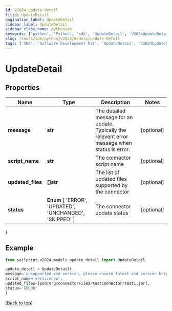 ```yaml
---
id: v2024-update-detail
title: UpdateDetail
pagination_label: UpdateDetail
sidebar_label: UpdateDetail
sidebar_class_name: pythonsdk
keywords: ['python', 'Python', 'sdk', 'UpdateDetail', 'V2024UpdateDetail']
slug: /tools/sdk/python/v2024/models/update-detail
tags: ['SDK', 'Software Development Kit', 'UpdateDetail', 'V2024UpdateDetail']
---
```


# UpdateDetail

## Properties

| Name | Type | Description | Notes |
| --- | --- | --- | --- |
| **message** | **str** | The detailed message for an update. Typically the relevent error message when status is error. | [optional] |
| **script_name** | **str** | The connector script name | [optional] |
| **updated_files** | **[]str** | The list of updated files supported by the connector | [optional] |
| **status** | **Enum** [ 'ERROR', 'UPDATED', 'UNCHANGED', 'SKIPPED' ] | The connector update status | [optional] |

}

## Example

```python
from sailpoint.v2024.models.update_detail import UpdateDetail

update_detail = UpdateDetail(
message='unsupported xsd version, please ensure latest xsd version http://www.sailpoint.com/xsd/sailpoint_form_2_0.xsd is used for source config',
script_name='servicenow',
updated_files=[pod/org/connectorFiles/testconnector/test1.jar],
status='ERROR'
)

```

[[Back to top]](#)
